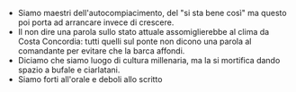 * Siamo maestri dell'autocompiacimento, del "si sta bene così" ma questo poi porta ad arrancare invece di crescere. 
* Il non dire una parola sullo stato attuale assomiglierebbe al clima da Costa Concordia: tutti quelli sul ponte non dicono una parola al comandante per evitare che la barca affondi.
* Diciamo che siamo luogo di cultura millenaria, ma la si mortifica dando spazio a bufale e ciarlatani.
* Siamo forti all'orale e deboli allo scritto
